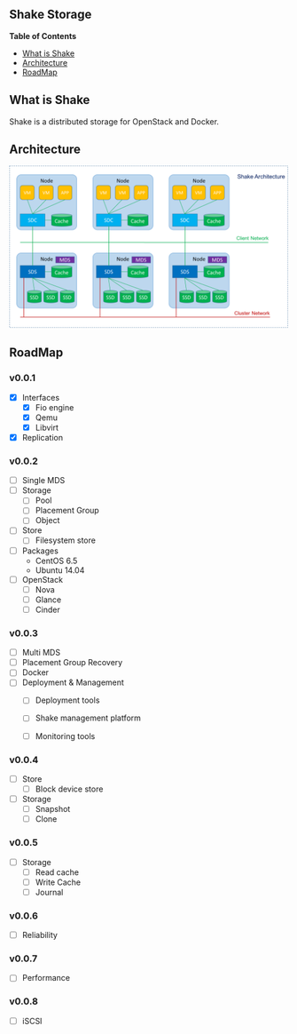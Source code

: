 ## Shake Storage

**Table of Contents**

- [What is Shake](#what-is-shake)
- [Architecture](#architecture)
- [RoadMap](#roadmap)

## What is Shake

Shake is a distributed storage for OpenStack and Docker.

## Architecture

![Shake Architecture](/resource/doc/architecture.png?raw=true)

## RoadMap

### v0.0.1

- [x] Interfaces
  - [x] Fio engine
  - [x] Qemu
  - [x] Libvirt
- [x] Replication

### v0.0.2

- [ ] Single MDS
- [ ] Storage
  - [ ] Pool
  - [ ] Placement Group
  - [ ] Object
- [ ] Store
  - [ ] Filesystem store
- [ ] Packages
  - CentOS 6.5
  - Ubuntu 14.04
- [ ] OpenStack
  - [ ] Nova
  - [ ] Glance
  - [ ] Cinder 

### v0.0.3

- [ ] Multi MDS
- [ ] Placement Group Recovery
- [ ] Docker
- [ ] Deployment & Management
  - [ ] Deployment tools
  - [ ] Shake management platform
  - [ ] Monitoring tools


### v0.0.4

- [ ] Store
  - [ ] Block device store
- [ ] Storage
  - [ ] Snapshot
  - [ ] Clone

### v0.0.5

- [ ] Storage
  - [ ] Read cache
  - [ ] Write Cache
  - [ ] Journal

### v0.0.6

- [ ] Reliability

### v0.0.7

- [ ] Performance

### v0.0.8

- [ ] iSCSI
